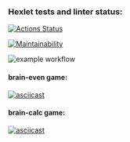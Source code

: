 ### Hexlet tests and linter status:
[![Actions Status](https://github.com/Vlamale/frontend-project-lvl1/workflows/hexlet-check/badge.svg)](https://github.com/Vlamale/frontend-project-lvl1/actions)

[![Maintainability](https://api.codeclimate.com/v1/badges/a99a88d28ad37a79dbf6/maintainability)](https://codeclimate.com/github/codeclimate/codeclimate/maintainability)

![example workflow](https://github.com/Vlamale/frontend-project-lvl1/actions/workflows/eslint-check.yml/badge.svg?branch=main)


#### brain-even game:

[![asciicast](https://asciinema.org/a/465031.svg)](https://asciinema.org/a/465031)

#### brain-calc game:

[![asciicast](https://asciinema.org/a/465263.svg)](https://asciinema.org/a/465263)